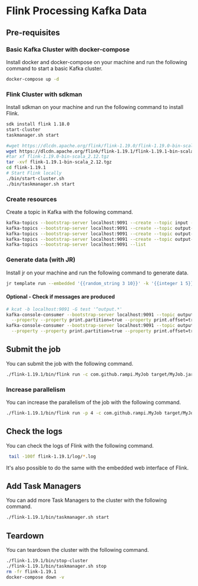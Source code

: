 # Flink Processing Kafka Data

## Pre-requisites

### Basic Kafka Cluster with docker-compose

Install docker and docker-compose on your machine and run the following command to start a basic Kafka cluster.

```bash
docker-compose up -d
```

### Flink Cluster with sdkman

Install sdkman on your machine and run the following command to install Flink.

```bash
sdk install flink 1.18.0
start-cluster
taskmanager.sh start
```

```bash
#wget https://dlcdn.apache.org/flink/flink-1.19.0/flink-1.19.0-bin-scala_2.12.tgz
wget https://dlcdn.apache.org/flink/flink-1.19.1/flink-1.19.1-bin-scala_2.12.tgz
#tar xf flink-1.19.0-bin-scala_2.12.tgz
tar -xvf flink-1.19.1-bin-scala_2.12.tgz
cd flink-1.19.1
# Start Flink locally
./bin/start-cluster.sh
./bin/taskmanager.sh start
```

### Create resources

Create a topic in Kafka with the following command.

```bash
kafka-topics --bootstrap-server localhost:9091 --create --topic input --partitions 1
kafka-topics --bootstrap-server localhost:9091 --create --topic output-1 --partitions 4
kafka-topics --bootstrap-server localhost:9091 --create --topic output-2 --partitions 4
kafka-topics --bootstrap-server localhost:9091 --create --topic output-3 --partitions 4
kafka-topics --bootstrap-server localhost:9091 --list
```

### Generate data (with JR)

Install jr on your machine and run the following command to generate data.

```bash
jr template run --embedded '{{random_string 3 10}}' -k '{{integer 1 5}}' -d 30m -f 1s -n 1 --kcat | kafka-console-producer --bootstrap-server localhost:9091 --topic input --property parse.key=true --property key.separator=,
```

#### Optional - Check if messages are produced

```bash
# kcat -b localhost:9091 -G test '^output.*'
kafka-console-consumer --bootstrap-server localhost:9091 --topic output-1 \
  --property --property print.partition=true --property print.offset=true --property print.timestamp=true
kafka-console-consumer --bootstrap-server localhost:9091 --topic output-2 \
  --property --property print.partition=true --property print.offset=true --property print.timestamp=true
```

## Submit the job

You can submit the job with the following command.

```bash
./flink-1.19.1/bin/flink run -c com.github.rampi.MyJob target/MyJob.jar
```

### Increase parallelism

You can increase the parallelism of the job with the following command.

```bash
./flink-1.19.1/bin/flink run -p 4 -c com.github.rampi.MyJob target/MyJob.jar
```

## Check the logs

You can check the logs of Flink with the following command.

```bash
 tail -100f flink-1.19.1/log/*.log
```

It's also possible to do the same with the embedded web interface of Flink.

## Add Task Managers

You can add more Task Managers to the cluster with the following command.

```bash
./flink-1.19.1/bin/taskmanager.sh start
```

## Teardown

You can teardown the cluster with the following command.

```bash
./flink-1.19.1/bin/stop-cluster
./flink-1.19.1/bin/taskmanager.sh stop
rm -fr flink-1.19.1
docker-compose down -v
```